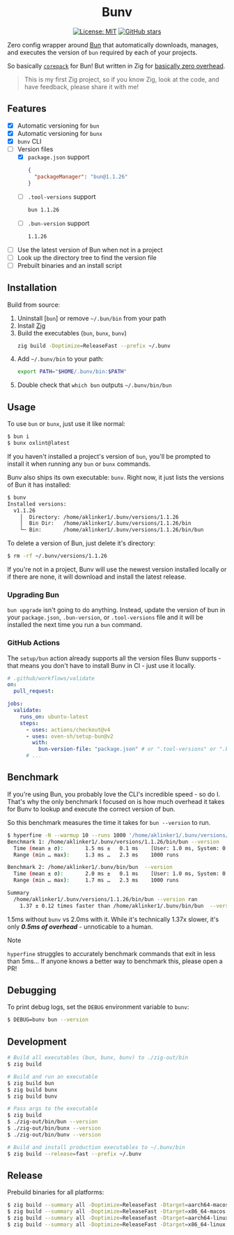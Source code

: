 <h1 align="center">Bunv</h1>
<div align="center">
   
</div>

<div align="center">
  <a href="https://github.com/aklinker1/bunv/blob/main/LICENSE"><img src="https://img.shields.io/badge/License-MIT-blue.svg" alt="License: MIT"></a>
  <a href="https://github.com/aklinker1/bunv"><img src="https://img.shields.io/github/stars/aklinker1/bunv?style=social" alt="GitHub stars"></a>
</div>

Zero config wrapper around [Bun](https://bun.sh/) that automatically downloads, manages, and executes the version of `bun` required by each of your projects.

So basically [`corepack`](https://github.com/nodejs/corepack) for Bun! But written in Zig for [basically zero overhead](#benchmark).

> This is my first Zig project, so if you know Zig, look at the code, and have feedback, please share it with me!

## Features

- [x] Automatic versioning for `bun`
- [x] Automatic versioning for `bunx`
- [x] `bunv` CLI
- [ ] Version files
   - [x] `package.json` support
      ```json
      {
        "packageManager": "bun@1.1.26"
      }
      ```
   - [ ] `.tool-versions` support
      ```txt
      bun 1.1.26
      ```
   - [ ] `.bun-version` support
      ```txt
      1.1.26
      ```
- [ ] Use the latest version of Bun when not in a project
- [ ] Look up the directory tree to find the version file
- [ ] Prebuilt binaries and an install script

## Installation

Build from source:

1. Uninstall [`bun`] or remove `~/.bun/bin` from your path
2. Install [Zig](https://ziglang.org/)
3. Build the executables (`bun`, `bunx`, `bunv`)
   ```sh
   zig build -Doptimize=ReleaseFast --prefix ~/.bunv
   ```
4. Add `~/.bunv/bin` to your path:
   ```sh
   export PATH="$HOME/.bunv/bin:$PATH"
   ```
5. Double check that `which bun` outputs `~/.bunv/bin/bun`

## Usage

To use `bun` or `bunx`, just use it like normal:

```sh
$ bun i
$ bunx oxlint@latest
```

If you haven't installed a project's version of `bun`, you'll be prompted to install it when running any `bun` or `bunx` commands.

Bunv also ships its own executable: `bunv`. Right now, it just lists the versions of Bun it has installed:

```sh
$ bunv
Installed versions:
  v1.1.26
    │  Directory: /home/aklinker1/.bunv/versions/1.1.26
    │  Bin Dir:   /home/aklinker1/.bunv/versions/1.1.26/bin
    └─ Bin:       /home/aklinker1/.bunv/versions/1.1.26/bin/bun
```

To delete a version of Bun, just delete it's directory:

```sh
$ rm -rf ~/.bunv/versions/1.1.26
```

If you're not in a project, Bunv will use the newest version installed locally or if there are none, it will download and install the latest release.

### Upgrading Bun

`bun upgrade` isn't going to do anything. Instead, update the version of bun in your `package.json`, `.bun-version`, or `.tool-versions` file and it will be installed the next time you run a `bun` command.

### GitHub Actions

The `setup/bun` action already supports all the version files Bunv supports - that means you don't have to install Bunv in CI - just use it locally.

```yml
# .github/workflows/validate
on:
  pull_request:

jobs:
  validate:
    runs_on: ubuntu-latest
    steps:
      - uses: actions/checkout@v4
      - uses: oven-sh/setup-bun@v2
        with:
          bun-version-file: "package.json" # or ".tool-versions" or ".bun-version"
      # ...
```

## Benchmark

If you're using Bun, you probably love the CLI's incredible speed - so do I. That's why the only benchmark I focused on is how much overhead it takes for Bunv to lookup and execute the correct version of bun.

So this benchmark measures the time it takes for `bun --version` to run.

```sh
$ hyperfine -N --warmup 10 --runs 1000 '/home/aklinker1/.bunv/versions/1.1.26/bin/bun --version' '/home/aklinker1/.bunv/bin/bun  --version'
Benchmark 1: /home/aklinker1/.bunv/versions/1.1.26/bin/bun --version
  Time (mean ± σ):       1.5 ms ±   0.1 ms    [User: 1.0 ms, System: 0.4 ms]
  Range (min … max):     1.3 ms …   2.3 ms    1000 runs

Benchmark 2: /home/aklinker1/.bunv/bin/bun  --version
  Time (mean ± σ):       2.0 ms ±   0.1 ms    [User: 1.0 ms, System: 0.9 ms]
  Range (min … max):     1.7 ms …   2.3 ms    1000 runs

Summary
  /home/aklinker1/.bunv/versions/1.1.26/bin/bun --version ran
    1.37 ± 0.12 times faster than /home/aklinker1/.bunv/bin/bun  --version
```

1.5ms without `bunv` vs 2.0ms with it. While it's technically 1.37x slower, it's only ***0.5ms of overhead*** - unnoticable to a human.

> [!NOTE]
> `hyperfine` struggles to accurately benchmark commands that exit in less than 5ms... If anyone knows a better way to benchmark this, please open a PR!

## Debugging

To print debug logs, set the `DEBUG` environment variable to `bunv`:

```sh
$ DEBUG=bunv bun --version
```

## Development

```sh
# Build all executables (bun, bunx, bunv) to ./zig-out/bin
$ zig build

# Build and run an executable
$ zig build bun
$ zig build bunx
$ zig build bunv

# Pass args to the executable
$ zig build
$ ./zig-out/bin/bun --version
$ ./zig-out/bin/bunx --version
$ ./zig-out/bin/bunv --version

# Build and install production executables to ~/.bunv/bin
$ zig build --release=fast --prefix ~/.bunv
```

## Release

Prebuild binaries for all platforms:

```sh
$ zig build --summary all -Doptimize=ReleaseFast -Dtarget=aarch64-macos
$ zig build --summary all -Doptimize=ReleaseFast -Dtarget=x86_64-macos
$ zig build --summary all -Doptimize=ReleaseFast -Dtarget=aarch64-linux
$ zig build --summary all -Doptimize=ReleaseFast -Dtarget=x86_64-linux
```
